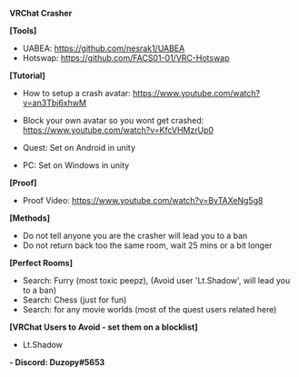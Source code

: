 <b>VRChat Crasher</b><br>

<b>[Tools]</b><br>
- UABEA: https://github.com/nesrak1/UABEA
- Hotswap: https://github.com/FACS01-01/VRC-Hotswap

<b>[Tutorial]</b><br>
- How to setup a crash avatar: https://www.youtube.com/watch?v=an3Tbj6xhwM<br>
- Block your own avatar so you wont get crashed: https://www.youtube.com/watch?v=KfcVHMzrUp0<br>

- Quest: Set on Android in unity
- PC: Set on Windows in unity

<b>[Proof]</b><br>

- Proof Video: https://www.youtube.com/watch?v=BvTAXeNg5g8

<b>[Methods]</b><br>
- Do not tell anyone you are the crasher will lead you to a ban
- Do not return back too the same room, wait 25 mins or a bit longer

<b>[Perfect Rooms]</b>
- Search: Furry (most toxic peepz), (Avoid user 'Lt.Shadow', will lead you to a ban) 
- Search: Chess (just for fun)
- Search: for any movie worlds (most of the quest users related here)

<b>[VRChat Users to Avoid - set them on a blocklist]</b>
- Lt.Shadow

<b>- Discord: Duzopy#5653</b>
